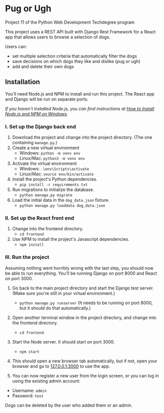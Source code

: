 # Pug or Ugh
Project 11 of the Python Web Development Techdegree program

This project uses a REST API built with Django Rest Framework for a React app
that allows users to browse a selection of dogs. 

Users can: 

- set multiple selection criteria that automatically filter the dogs
- save decisions on which dogs they like and dislike (pug or ugh)
- add and delete their own dogs

## Installation

You'll need Node.js and NPM to install and run this project.
The React app and Django will be run on separate ports.

_If you haven't installed Node.js, you can find instructions at
[How to Install Node.js and NPM on Windows](https://blog.teamtreehouse.com/install-node-js-npm-windows)._

### I. Set up the Django back end

1. Download the project and change into the project directory.
    (The one containing `manage.py`.)
2. Create a new virtual environment 
    - Windows: `python -m venv env` 
    - Linux/Mac: `python3 -m venv env`
3. Activate the virtual environment
    - Windows: `.\env\Scripts\activate`
    - Linux/Mac: `source env/bin/activate`
4. Install the project's Python dependencies.
    - `pip install -r requirements.txt`
5. Run migrations to initialize the database.
    - `python manage.py migrate`
6. Load the initial data in the `dog_data.json` fixture.
    - `python manage.py loaddata dog_data.json`

    
### II. Set up the React front end 

1. Change into the frontend directory.
    - `cd frontend`
2. Use NPM to install the project's Javascript dependencies.
    - `npm install`

### III. Run the project

Assuming nothing went horribly wrong with the last step, you should now be able
to run everything. You'll be running Django on port 8000 and React on port 3000.

1. Go back to the main project directory and start the Django test server.
    (Make sure you're still in your virtual environment.)
    - `python manage.py runserver`
    (It needs to be running on port 8000, but it should do that automatically.)
2. Open another terminal window in the project directory, and change into the frontend directory.
    - `cd frontend`
3. Start the Node server. It should start on port 3000.
    - `npm start`
4. This should open a new browser tab automatically, but if not, 
open your browser and go to [127.0.0.1:3000](http://127.0.0.1:3000) to use the app.

5. You can now register a new user from the login screen, or you can log in using the existing admin account:

- Username: `admin`
- Password: `test`
    
Dogs can be deleted by the user who added them or an admin.
